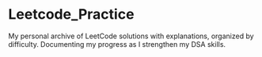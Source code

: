 # Leetcode_Practice
My personal archive of LeetCode solutions with explanations, organized by difficulty. Documenting my progress as I strengthen my DSA skills.
